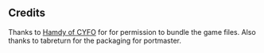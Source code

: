 ## Credits

Thanks to [Hamdy of CYFO](https://cyfo.itch.io/paused) for for permission to bundle the game files. Also thanks to tabreturn for the packaging for portmaster.

